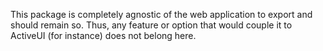 This package is completely agnostic of the web application to export and should remain so.
Thus, any feature or option that would couple it to ActiveUI (for instance) does not belong here.

